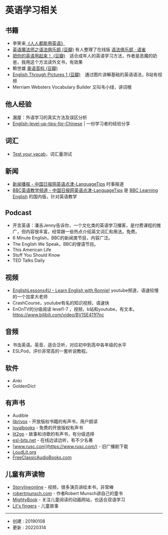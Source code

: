 # 英语学习相关

## 书籍

- 李笑来[《人人都能用英语》](https://github.com/xiaolai/everyone-can-use-english)
- [英语魔法师之语法俱乐部 (豆瓣)](https://book.douban.com/subject/1014914/) 有人整理了在线版 [语法俱乐部 · 语雀](https://www.yuque.com/mahuayun/grammar-club)
- [把你的英语用起来！ (豆瓣)](https://book.douban.com/subject/3748247/)　适合成年人的英语学习方法，作者是恶魔的奶爸，我用这个方法读外文书，有效果
- 赖世雄 [美语音标 (豆瓣)](https://book.douban.com/subject/4201317/)
- [English Through Pictures 1 (豆瓣)](https://book.douban.com/subject/2002457/)　通过图片讲解基础的英语语法，B站有视频
- Merriam Websters Vocabulary Builder 又叫韦小绿，讲词根

## 他人经验

- 漏屋：外语学习的真实方法及误区分析
- [English-level-up-tips-for-Chinese](https://byoungd.gitbook.io/english-level-up-tips/) | 一份学习者的经验分享

## 词汇

- [Test your vacab](http://testyourvocab.com/)，词汇量测试

## 新闻

- [新闻播报 - 中国日报网英语点津-LanguageTips](https://language.chinadaily.com.cn/audio_cd) 时事报道
- [BBC英语教学频道 - 中国日报网英语点津-LanguageTips](https://language.chinadaily.com.cn/bbc/) 是 [BBC Learning English](https://www.bbc.co.uk/learningenglish/chinese/home) 的国内版，针对英语教学

## Podcast

- 开言英语：潘吉Jenny告诉你，一个文化类的英语学习播客，是付费课程的推广，但内容很丰富，经常跟一些热点介绍英文词汇和用法。免费。
- 6 Minute English，BBC的新闻类节目，内容广泛。
- The English We Speak，BBC的俚语节目。
- This American Life
- Stuff You Should Know
- TED Talks Daily

## 视频

- [EnglishLessons4U - Learn English with Ronnie!](https://www.youtube.com/channel/UC4cmBAit8i_NJZE8qK8sfpA) youtube频道，语速较慢的一个加拿大老师
- CrashCourse，youtube有名的知识视频，语速快
- EnOnTV的分级阅读 level1-7 ，视频，b站和youtube，有文本。 https://www.bilibili.com/video/BV1SE411f7nc

## 音频

- 书虫英语。英音、适合泛听，对应初中到高中各年级的水平
- ESLPod，评价非常高的一套听说教程。

## 软件

- Anki
- GoldenDict

## 有声书

- Audible
- [librivox](https://librivox.org/) - 开放版权书籍的有声书，用户朗读
- [loyalbooks](http://www.loyalbooks.com/) - 免费的开放版权有声书
- [lit2go](https://etc.usf.edu/lit2go/) - 故事和诗歌的有声书，有分级选择
- [esl-bits.net](http://esl-bits.net/) - 在线边读边听，有不少名著
- [www.rusc.com](https://www.rusc.com/) - 旧广播剧下载
- [LoudLit.org](http://loudlit.org/)
- [FreeClassicAudioBooks.com](http://freeclassicaudiobooks.com/)

## 儿童有声读物

- [Storylineonline](http://www.storylineonline.net/) - 视频，很多演员讲绘本书，非常棒
- [robertmunsch.com](https://robertmunsch.com/book/) - 作者Robert Munsch讲自己的童书
- [MightyBook](http://www.mightybook.com/) - 关注儿童阅读的动画网站，也适合双语学习
- [Lil's fingers](http://www.lil-fingers.com/) - 儿童故事

---

- 创建 : 20190108
- 更新 : 20220314